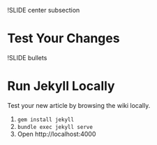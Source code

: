 !SLIDE center subsection

# Test Your Changes

!SLIDE bullets

# Run Jekyll Locally

Test your new article by browsing the wiki locally.

1. `gem install jekyll`
1. `bundle exec jekyll serve`
1. Open http://localhost:4000

